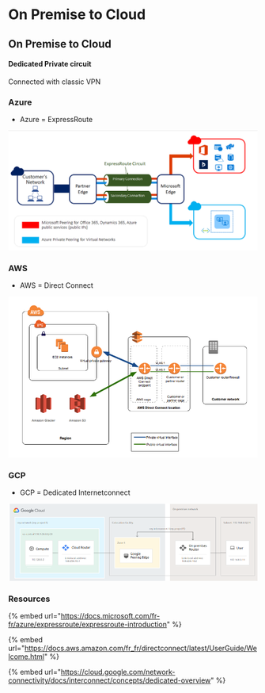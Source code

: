 # On Premise to Cloud

## On Premise to Cloud

#### Dedicated Private circuit

Connected with classic VPN&#x20;

### Azure

* Azure = ExpressRoute

![](<../../../../../.gitbook/assets/image (235).png>)

### AWS

* AWS = Direct Connect

![](<../../../../../.gitbook/assets/image (292).png>)

### GCP

* GCP = Dedicated Internetconnect

![](<../../../../../.gitbook/assets/image (55).png>)

### Resources

{% embed url="https://docs.microsoft.com/fr-fr/azure/expressroute/expressroute-introduction" %}

{% embed url="https://docs.aws.amazon.com/fr_fr/directconnect/latest/UserGuide/Welcome.html" %}

{% embed url="https://cloud.google.com/network-connectivity/docs/interconnect/concepts/dedicated-overview" %}
